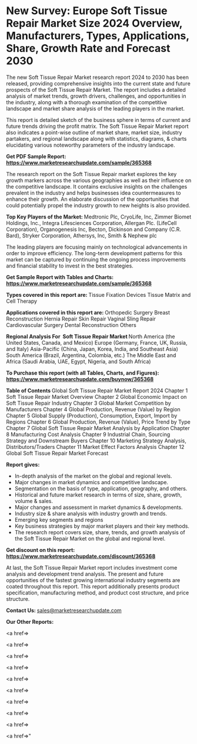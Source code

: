 # New Survey: Europe Soft Tissue Repair Market Size 2024 Overview, Manufacturers, Types, Applications, Share, Growth Rate and Forecast 2030

The new Soft Tissue Repair Market research report 2024 to 2030 has been released, providing comprehensive insights into the current state and future prospects of the Soft Tissue Repair Market. The report includes a detailed analysis of market trends, growth drivers, challenges, and opportunities in the industry, along with a thorough examination of the competitive landscape and market share analysis of the leading players in the market.

This report is detailed sketch of the business sphere in terms of current and future trends driving the profit matrix. The Soft Tissue Repair Market report also indicates a point-wise outline of market share, market size, industry partakers, and regional landscape along with statistics, diagrams, &amp; charts elucidating various noteworthy parameters of the industry landscape.

<strong><b>Get PDF Sample Report: <a href=https://www.marketresearchupdate.com/sample/365368>https://www.marketresearchupdate.com/sample/365368</a></b></strong>

The research report on the Soft Tissue Repair market explores the key growth markers across the various geographies as well as their influence on the competitive landscape. It contains exclusive insights on the challenges prevalent in the industry and helps businesses idea countermeasures to enhance their growth. An elaborate discussion of the opportunities that could potentially propel the industry growth to new heights is also provided.

<strong><b>Top Key Players of the Market:
</b></strong>Medtronic Plc, CryoLife, Inc, Zimmer Biomet Holdings, Inc., Integra Lifesciences Corporation, Allergan Plc. (LifeCell Corporation), Organogenesis Inc, Becton, Dickinson and Company (C.R. Bard), Stryker Corporation, Athersys, Inc, Smith & Nephew plc<strong><b>
</b></strong>

The leading players are focusing mainly on technological advancements in order to improve efficiency. The long-term development patterns for this market can be captured by continuing the ongoing process improvements and financial stability to invest in the best strategies.

<strong><b>Get Sample Report with Tables and Charts: <a href=https://www.marketresearchupdate.com/sample/365368>https://www.marketresearchupdate.com/sample/365368</a></b></strong>

<strong><b>Types covered in this report are:
</b></strong>Tissue Fixation Devices
Tissue Matrix and Cell Therapy<strong><b>
</b></strong>

<strong><b>Applications covered in this report are:
</b></strong>Orthopedic Surgery
Breast Reconstruction
Hernia Repair
Skin Repair
Vaginal Sling Repair
Cardiovascular Surgery
Dental Reconstruction
Others<strong><b>
</b></strong>

<strong><b>Regional Analysis For  Soft Tissue Repair Market</b></strong><strong><b>
</b></strong>North America (the United States, Canada, and Mexico)
Europe (Germany, France, UK, Russia, and Italy)
Asia-Pacific (China, Japan, Korea, India, and Southeast Asia)
South America (Brazil, Argentina, Colombia, etc.)
The Middle East and Africa (Saudi Arabia, UAE, Egypt, Nigeria, and South Africa)

<strong><b>To Purchase this report (with all Tables, Charts, and Figures): <a href=https://www.marketresearchupdate.com/buynow/365368>https://www.marketresearchupdate.com/buynow/365368</a></b></strong>

<strong><b>Table of Contents</b></strong><strong><b>
</b></strong>Global Soft Tissue Repair Market Report 2024
Chapter 1 Soft Tissue Repair Market Overview
Chapter 2 Global Economic Impact on Soft Tissue Repair Industry
Chapter 3 Global Market Competition by Manufacturers
Chapter 4 Global Production, Revenue (Value) by Region
Chapter 5 Global Supply (Production), Consumption, Export, Import by Regions
Chapter 6 Global Production, Revenue (Value), Price Trend by Type
Chapter 7 Global Soft Tissue Repair Market Analysis by Application
Chapter 8 Manufacturing Cost Analysis
Chapter 9 Industrial Chain, Sourcing Strategy and Downstream Buyers
Chapter 10 Marketing Strategy Analysis, Distributors/Traders
Chapter 11 Market Effect Factors Analysis
Chapter 12 Global Soft Tissue Repair Market Forecast

<strong><b>Report gives:</b></strong>

- In-depth analysis of the market on the global and regional levels.
- Major changes in market dynamics and competitive landscape.
- Segmentation on the basis of type, application, geography, and others.
- Historical and future market research in terms of size, share, growth, volume &amp; sales.
- Major changes and assessment in market dynamics &amp; developments.
- Industry size &amp; share analysis with industry growth and trends.
- Emerging key segments and regions
- Key business strategies by major market players and their key methods.
- The research report covers size, share, trends, and growth analysis of the Soft Tissue Repair Market on the global and regional level.

<strong><b>Get discount on this report: <a href=https://www.marketresearchupdate.com/discount/365368>https://www.marketresearchupdate.com/discount/365368</a></b></strong>

At last, the Soft Tissue Repair Market report includes investment come analysis and development trend analysis. The present and future opportunities of the fastest growing international industry segments are coated throughout this report. This report additionally presents product specification, manufacturing method, and product cost structure, and price structure.

<strong><b>Contact Us:
</b></strong>sales@marketresearchupdate.com

<strong>Our Other Reports:</strong>

<a href=></a>

<a href=></a>

<a href=></a>

<a href=></a>

<a href=></a>

<a href=></a>

<a href=></a>

<a href=></a>

<a href=></a>

<a href=></a>"
